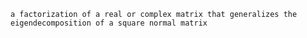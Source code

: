 	a factorization of a real or complex matrix that generalizes the eigendecomposition of a square normal matrix
	